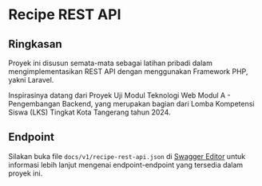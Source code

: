 # Recipe REST API

## Ringkasan

Proyek ini disusun semata-mata sebagai latihan pribadi dalam mengimplementasikan REST API dengan menggunakan Framework PHP, yakni Laravel.

Inspirasinya datang dari Proyek Uji Modul Teknologi Web Modul A - Pengembangan Backend, yang merupakan bagian dari Lomba Kompetensi Siswa (LKS) Tingkat Kota Tangerang tahun 2024.

## Endpoint

Silakan buka file ```docs/v1/recipe-rest-api.json``` di [Swagger Editor](https://editor-next.swagger.io/) untuk informasi lebih lanjut mengenai endpoint-endpoint yang tersedia dalam proyek ini.